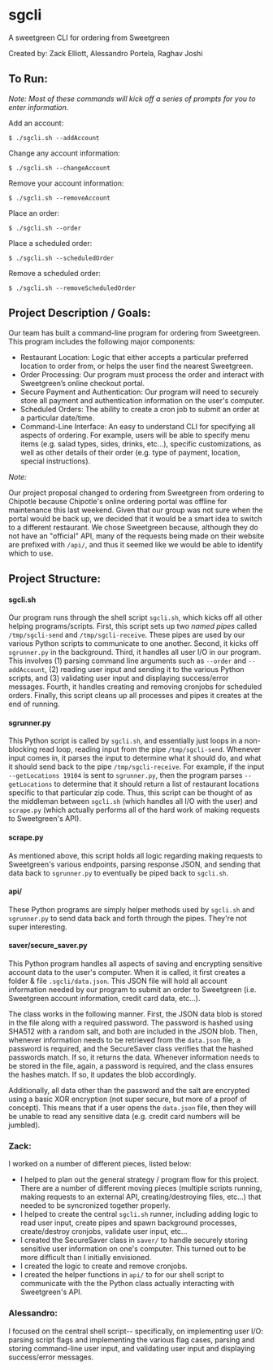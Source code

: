 # sgcli

A sweetgreen CLI for ordering from Sweetgreen

Created by: Zack Elliott, Alessandro Portela, Raghav Joshi

## To Run:

*Note: Most of these commands will kick off a series of prompts for you to enter information.*

Add an account:

```
$ ./sgcli.sh --addAccount
```

Change any account information:

```
$ ./sgcli.sh --changeAccount
```

Remove your account information:

```
$ ./sgcli.sh --removeAccount
```

Place an order:

```
$ ./sgcli.sh --order
```

Place a scheduled order:

```
$ ./sgcli.sh --scheduledOrder
```

Remove a scheduled order:

```
$ ./sgcli.sh --removeScheduledOrder
```

## Project Description / Goals:

Our team has built a command-line program for ordering from Sweetgreen.  This program includes the following major components:

* Restaurant Location: Logic that either accepts a particular preferred location to order from, or helps the user find the nearest Sweetgreen.
* Order Processing: Our program must process the order and interact with Sweetgreen’s online checkout portal.
* Secure Payment and Authentication: Our program will need to securely store all payment and authentication information on the user's computer.
* Scheduled Orders:  The ability to create a cron job to submit an order at a particular date/time.
* Command-Line Interface: An easy to understand CLI for specifying all aspects of ordering.  For example, users will be able to specify menu items (e.g. salad types, sides, drinks, etc...), specific customizations, as well as other details of their order (e.g. type of payment, location, special instructions).

*Note:*

Our project proposal changed to ordering from Sweetgreen from ordering to Chipotle because Chipotle's online ordering portal was offline for maintenance this last weekend.  Given that our group was not sure when the portal would be back up, we decided that it would be a smart idea to switch to a different restaurant.  We chose Sweetgreen because, although they do not have an "official" API, many of the requests being made on their website are prefixed with `/api/`, and thus it seemed like we would be able to identify which to use.

## Project Structure:

#### sgcli.sh

Our program runs through the shell script `sgcli.sh`, which kicks off all other helping programs/scripts.  First, this script sets up two *named pipes* called `/tmp/sgcli-send` and `/tmp/sgcli-receive`.  These pipes are used by our various Python scripts to communicate to one another.  Second, it kicks off `sgrunner.py` in the background.  Third, it handles all user I/O in our program.  This involves (1) parsing command line arguments such as `--order` and `--addAccount`, (2) reading user input and sending it to the various Python scripts, and (3) validating user input and displaying success/error messages.  Fourth, it handles creating and removing cronjobs for scheduled orders.  Finally, this script cleans up all processes and pipes it creates at the end of running.

#### sgrunner.py

This Python script is called by `sgcli.sh`, and essentially just loops in a non-blocking read loop, reading input from the pipe `/tmp/sgcli-send`.  Whenever input comes in, it parses the input to determine what it should do, and what it should send back to the pipe `/tmp/sgcli-receive`.  For example, if the input `--getLocations 19104` is sent to `sgrunner.py`, then the program parses `--getLocations` to determine that it should return a list of restaurant locations specific to that particular zip code.  Thus, this script can be thought of as the middleman between `sgcli.sh` (which handles all I/O with the user) and `scrape.py` (which actually performs all of the hard work of making requests to Sweetgreen's API).

#### scrape.py

As mentioned above, this script holds all logic regarding making requests to Sweetgreen's various endpoints, parsing response JSON, and sending that data back to `sgrunner.py` to eventually be piped back to `sgcli.sh`.

#### api/

These Python programs are simply helper methods used by `sgcli.sh` and `sgrunner.py` to send data back and forth through the pipes.  They're not super interesting.

#### saver/secure_saver.py

This Python program handles all aspects of saving and encrypting sensitive account data to the user's computer.  When it is called, it first creates a folder & file `.sgcli/data.json`.  This JSON file will hold all account information needed by our program to submit an order to Sweetgreen (i.e. Sweetgreen account information, credit card data, etc...).

The class works in the following manner.  First, the JSON data blob is stored in the file along with a required password.  The password is hashed using SHA512 with a random salt, and both are included in the JSON blob.  Then, whenever information needs to be retrieved from the `data.json` file, a password is required, and the SecureSaver class verifies that the hashed passwords match.  If so, it returns the data.  Whenever information needs to be stored in the file, again, a password is required, and the class ensures the hashes match.  If so, it updates the blob accordingly.

Additionally, all data other than the password and the salt are encrypted using a basic XOR encryption (not super secure, but more of a proof of concept).  This means that if a user opens the `data.json` file, then they will be unable to read any sensitive data (e.g. credit card numbers will be jumbled).

### Zack:

I worked on a number of different pieces, listed below:
* I helped to plan out the general strategy / program flow for this project.  There are a number of different moving pieces (multiple scripts running, making requests to an external API, creating/destroying files, etc...) that needed to be syncronized together properly.
* I helped to create the central `sgcli.sh` runner, including adding logic to read user input, create pipes and spawn background processes, create/destroy cronjobs, validate user input, etc...
* I created the SecureSaver class in `saver/` to handle securely storing sensitive user information on one's computer.  This turned out to be more difficult than I initially envisioned.
* I created the logic to create and remove cronjobs.
* I created the helper functions in `api/` to for our shell script to communicate with the the Python class actually interacting with Sweetgreen's API.


### Alessandro:
I focused on the central shell script-- specifically, on implementing user I/O: parsing script flags and implementing the various flag cases, parsing and storing command-line user input, and validating user input and displaying success/error messages.
